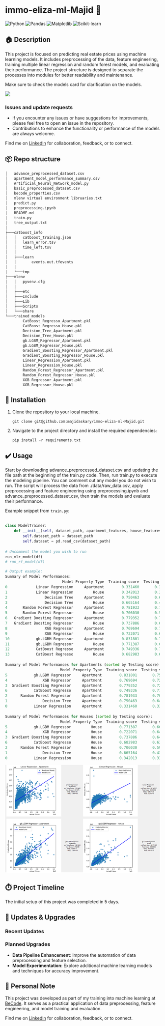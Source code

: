 # immo-eliza-ml-Majid 🏢 
![Python](https://img.shields.io/badge/Made%20with-Python-1f425f.svg)
![Pandas](https://img.shields.io/badge/uses-Pandas-blue.svg)
![Matplotlib](https://img.shields.io/badge/uses-Matplotlib-blue.svg)
![Scikit-learn](https://img.shields.io/badge/uses-Scikit--learn-orange.svg)




##  🏠 Description

This project is focused on predicting real estate prices using machine learning models. It includes preprocessing of the data, feature engineering, training multiple linear regression and random forest models, and evaluating their performance. The project structure is designed to separate the processes into modules for better readability and maintenance.

Make sure to check the models card for clarification on the models.

<img src="https://cdn.propertyupdate.com.au/wp-content/uploads/2024/01/property-value.jpg" width="400" height="auto"/>


### Issues and update requests
- If you encounter any issues or have suggestions for improvements, please feel free to open an issue in the repository.
- Contributions to enhance the functionality or performance of the models are always welcome.

Find me on [LinkedIn](https://www.linkedin.com/in/majidaskary) for collaboration, feedback, or to connect.

## 📦 Repo structure
```.
│   advance_preprocessed_dataset.csv
│   apartment_model_performance_summary.csv
│   Artificial_Neural_Network_model.py
│   basic_preprocessed_dataset.csv
│   becode_properties.csv
│   mlenv virtual environment libruaries.txt
│   predict.py
│   preprocessing.ipynb
│   README.md
│   train.py
│   tree_output.txt
│   
├───catboost_info
│   │   catboost_training.json
│   │   learn_error.tsv
│   │   time_left.tsv
│   │   
│   ├───learn
│   │       events.out.tfevents
│   │       
│   └───tmp
├───mlenv
│   │   pyvenv.cfg
│   │   
│   ├───etc
│   ├───Include
│   ├───Lib
│   ├───Scripts
│   └───share
└───trained_models
        CatBoost_Regresso_Apartment.pkl
        CatBoost_Regresso_House.pkl
        Decision_Tree_Apartment.pkl
        Decision_Tree_House.pkl
        gb.LGBM_Regressor_Apartment.pkl
        gb.LGBM_Regressor_House.pkl
        Gradient_Boosting_Regressor_Apartment.pkl
        Gradient_Boosting_Regressor_House.pkl
        Linear_Regression_Apartment.pkl
        Linear_Regression_House.pkl
        Random_Forest_Regressor_Apartment.pkl
        Random_Forest_Regressor_House.pkl
        XGB_Regressor_Apartment.pkl
        XGB_Regressor_House.pkl
```

## 🚧 Installation 

1. Clone the repository to your local machine.

    ```
    git clone git@github.com:majidaskary/immo-eliza-ml-Majid.git
    ```

2. Navigate to the project directory and install the required dependencies:

    ```
    pip install -r requirements.txt
    ```

## ✔️ Usage 
  
Start by downloading advance_preprocessed_dataset.csv and updating the file path at the beginning of the train.py code.
Then, run train.py to execute the modeling pipeline. You can comment out any model you do not wish to run. The script will process the data from ./data/raw_data.csv, apply preprocessing and feature engineering using preprocessing.ipynb and advance_preprocessed_dataset.csv, then train the models and evaluate their performance.


Example snippet from `train.py`:

```python

class ModelTrainer:
    def __init__(self, dataset_path, apartment_features, house_features,max_price):
        self.dataset_path = dataset_path
        self.dataset = pd.read_csv(dataset_path)

# Uncomment the model you wish to run
run_mlr_model(df)
# run_rf_model(df)
```

```python
# Output example:
Summary of Model Performances:
                          Model Property Type  Training score  Testing score            MAE           MSE
0             Linear Regression     Apartment        0.331460       0.331875  119534.445774  4.992089e+10
1             Linear Regression         House        0.342013       0.332200  109571.850747  3.239271e+10
2                 Decision Tree     Apartment        0.750463       0.645647   86943.555409  2.647649e+10
3                 Decision Tree         House        0.665164       0.435546   97769.109414  2.737972e+10
4       Random Forest Regressor     Apartment        0.781933       0.703268   81684.373631  2.217116e+10
5       Random Forest Regressor         House        0.706030       0.592407   88813.511892  1.977094e+10
6   Gradient Boosting Regressor     Apartment        0.779352       0.720529   77626.765222  2.088152e+10
7   Gradient Boosting Regressor         House        0.737886       0.645823   80623.068150  1.717991e+10
8                 XGB Regressor     Apartment        0.769694       0.723488   77543.912962  2.066044e+10
9                 XGB Regressor         House        0.722071       0.648980   80516.308557  1.702676e+10
10            gb.LGBM Regressor     Apartment        0.831801       0.752509   73909.409118  1.849203e+10
11            gb.LGBM Regressor         House        0.771387       0.668804   78773.481537  1.606518e+10
12            CatBoost Regresso     Apartment        0.749336       0.718696   80765.796348  2.101844e+10
13            CatBoost Regresso         House        0.682983       0.634674   83316.092535  1.772074e+10

Summary of Model Performances for Apartments (sorted by Testing score):
                         Model Property Type  Training score  Testing score            MAE           MSE
5            gb.LGBM Regressor     Apartment        0.831801       0.752509   73909.409118  1.849203e+10
4                XGB Regressor     Apartment        0.769694       0.723488   77543.912962  2.066044e+10
3  Gradient Boosting Regressor     Apartment        0.779352       0.720529   77626.765222  2.088152e+10
6            CatBoost Regresso     Apartment        0.749336       0.718696   80765.796348  2.101844e+10
2      Random Forest Regressor     Apartment        0.781933       0.703268   81684.373631  2.217116e+10
1                Decision Tree     Apartment        0.750463       0.645647   86943.555409  2.647649e+10
0            Linear Regression     Apartment        0.331460       0.331875  119534.445774  4.992089e+10

Summary of Model Performances for Houses (sorted by Testing score):
                         Model Property Type  Training score  Testing score            MAE           MSE
5            gb.LGBM Regressor         House        0.771387       0.668804   78773.481537  1.606518e+10
4                XGB Regressor         House        0.722071       0.648980   80516.308557  1.702676e+10
3  Gradient Boosting Regressor         House        0.737886       0.645823   80623.068150  1.717991e+10
6            CatBoost Regresso         House        0.682983       0.634674   83316.092535  1.772074e+10
2      Random Forest Regressor         House        0.706030       0.592407   88813.511892  1.977094e+10
1                Decision Tree         House        0.665164       0.435546   97769.109414  2.737972e+10
0            Linear Regression         House        0.342013       0.332200  109571.850747  3.239271e+10
```


![Output chart](output.png)


## ⏱️ Project Timeline
The initial setup of this project was completed in 5 days.

## 🔧 Updates & Upgrades
### Recent Updates

### Planned Upgrades
- **Data Pipeline Enhancement**: Improve the automation of data preprocessing and feature selection.
- **Model Experimentation**: Explore additional machine learning models and techniques for accuracy improvement.

## 📌 Personal Note
This project was developed as part of my training into machine learning at [BeCode](https://becode.org/). It serves as a practical application of data preprocessing, feature engineering, and model training and evaluation.

Find me on [LinkedIn](https://www.linkedin.com/in/majidaskary) for collaboration, feedback, or to connect.